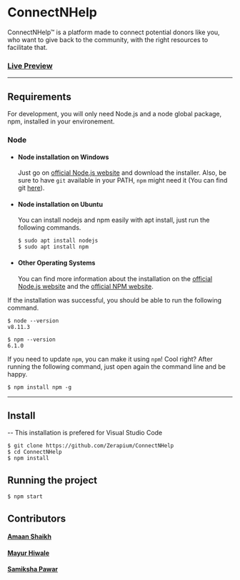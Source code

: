 # ConnectNHelp
ConnectNHelp™ is a platform made to connect potential donors like you, who want to give back to the community, with the right resources to facilitate that.

### [Live Preview](https://connect-n-help.web.app/)

---
## Requirements

For development, you will only need Node.js and a node global package, npm, installed in your environement.

### Node
- #### Node installation on Windows

  Just go on [official Node.js website](https://nodejs.org/) and download the installer.
Also, be sure to have `git` available in your PATH, `npm` might need it (You can find git [here](https://git-scm.com/)).

- #### Node installation on Ubuntu

  You can install nodejs and npm easily with apt install, just run the following commands.

      $ sudo apt install nodejs
      $ sudo apt install npm

- #### Other Operating Systems
  You can find more information about the installation on the [official Node.js website](https://nodejs.org/) and the [official NPM website](https://npmjs.org/).

If the installation was successful, you should be able to run the following command.

    $ node --version
    v8.11.3

    $ npm --version
    6.1.0

If you need to update `npm`, you can make it using `npm`! Cool right? After running the following command, just open again the command line and be happy.

    $ npm install npm -g



---

## Install

-- This installation is prefered for Visual Studio Code 

    $ git clone https://github.com/Zerapium/ConnectNHelp
    $ cd ConnectNHelp
    $ npm install


## Running the project

    $ npm start


## Contributors 

#### [Amaan Shaikh](https://github.com/amaans751)
#### [Mayur Hiwale](https://github.com/Zerapium)
#### [Samiksha Pawar](https://github.com/Samiksha2002)

